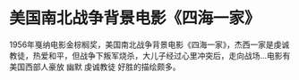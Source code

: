# 美国南北战争背景电影《四海一家》

1956年戛纳电影金棕榈奖，美国南北战争背景电影《四海一家》，杰西一家是虔诚教徒，热爱和平，但战争下叛军烧杀，大儿子经过心里冲突后，走向战场…电影有美国西部人豪放 幽默 虔诚教徒 好胜的描绘颇多。